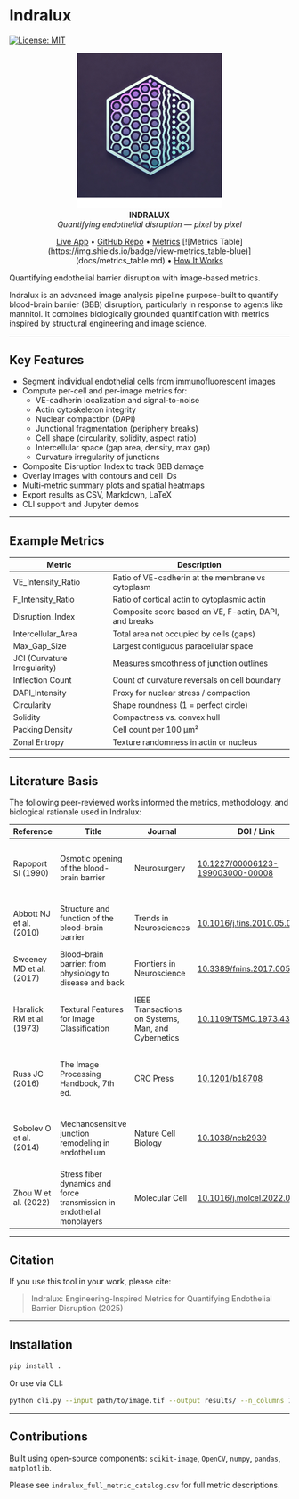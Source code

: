 
# Indralux
[![License: MIT](https://img.shields.io/badge/License-MIT-yellow.svg)](LICENSE)

<p align="center">
  <img src="assets/indralux_final_logo.png" width="260" alt="Indralux Logo"><br>
  <strong>INDRALUX</strong><br>
  <em>Quantifying endothelial disruption — pixel by pixel</em>
</p>

<p align="center">
  <a href="https://indralux.streamlit.app/">Live App</a> •
  <a href="https://github.com/yourusername/Indralux">GitHub Repo</a> •
  <a href="#metrics">Metrics</a> [![Metrics Table](https://img.shields.io/badge/view-metrics_table-blue)](docs/metrics_table.md)
•
  <a href="#how-it-works">How It Works</a>
</p>

Quantifying endothelial barrier disruption with image-based metrics.

Indralux is an advanced image analysis pipeline purpose-built to quantify blood-brain barrier (BBB) disruption, particularly in response to agents like mannitol. It combines biologically grounded quantification with metrics inspired by structural engineering and image science.

---

## Key Features

- Segment individual endothelial cells from immunofluorescent images
- Compute per-cell and per-image metrics for:
  - VE-cadherin localization and signal-to-noise
  - Actin cytoskeleton integrity
  - Nuclear compaction (DAPI)
  - Junctional fragmentation (periphery breaks)
  - Cell shape (circularity, solidity, aspect ratio)
  - Intercellular space (gap area, density, max gap)
  - Curvature irregularity of junctions
- Composite Disruption Index to track BBB damage
- Overlay images with contours and cell IDs
- Multi-metric summary plots and spatial heatmaps
- Export results as CSV, Markdown, LaTeX
- CLI support and Jupyter demos

---

## Example Metrics

| Metric | Description |
|--------|-------------|
| VE_Intensity_Ratio | Ratio of VE-cadherin at the membrane vs cytoplasm |
| F_Intensity_Ratio | Ratio of cortical actin to cytoplasmic actin |
| Disruption_Index | Composite score based on VE, F-actin, DAPI, and breaks |
| Intercellular_Area | Total area not occupied by cells (gaps) |
| Max_Gap_Size | Largest contiguous paracellular space |
| JCI (Curvature Irregularity) | Measures smoothness of junction outlines |
| Inflection Count | Count of curvature reversals on cell boundary |
| DAPI_Intensity | Proxy for nuclear stress / compaction |
| Circularity | Shape roundness (1 = perfect circle) |
| Solidity | Compactness vs. convex hull |
| Packing Density | Cell count per 100 µm² |
| Zonal Entropy | Texture randomness in actin or nucleus |

---

## Literature Basis

The following peer-reviewed works informed the metrics, methodology, and biological rationale used in Indralux:

| Reference | Title | Journal | DOI / Link | Relevance |
|-----------|-------|---------|------------|-----------|
| Rapoport SI (1990) | Osmotic opening of the blood-brain barrier | Neurosurgery | [10.1227/00006123-199003000-00008](https://doi.org/10.1227/00006123-199003000-00008) | Mannitol-induced BBB disruption; foundational background |
| Abbott NJ et al. (2010) | Structure and function of the blood–brain barrier | Trends in Neurosciences | [10.1016/j.tins.2010.05.003](https://doi.org/10.1016/j.tins.2010.05.003) | Overview of endothelial junctions and barrier integrity |
| Sweeney MD et al. (2017) | Blood–brain barrier: from physiology to disease and back | Frontiers in Neuroscience | [10.3389/fnins.2017.00521](https://doi.org/10.3389/fnins.2017.00521) | Mechanisms of barrier breakdown in pathology |
| Haralick RM et al. (1973) | Textural Features for Image Classification | IEEE Transactions on Systems, Man, and Cybernetics | [10.1109/TSMC.1973.4309314](https://doi.org/10.1109/TSMC.1973.4309314) | Basis for entropy, texture, and spatial randomness metrics |
| Russ JC (2016) | The Image Processing Handbook, 7th ed. | CRC Press | [10.1201/b18708](https://doi.org/10.1201/b18708) | Reference for signal-to-noise and image quality assessment |
| Sobolev O et al. (2014) | Mechanosensitive junction remodeling in endothelium | Nature Cell Biology | [10.1038/ncb2939](https://doi.org/10.1038/ncb2939) | Biological precedent for curvature-based metrics |
| Zhou W et al. (2022) | Stress fiber dynamics and force transmission in endothelial monolayers | Molecular Cell | [10.1016/j.molcel.2022.03.001](https://doi.org/10.1016/j.molcel.2022.03.001) | Actin pullback and inflection dynamics |
---

## Citation

If you use this tool in your work, please cite:

> Indralux: Engineering-Inspired Metrics for Quantifying Endothelial Barrier Disruption (2025)

---

## Installation

```bash
pip install .
```

Or use via CLI:
```bash
python cli.py --input path/to/image.tif --output results/ --n_columns 7 --column_labels Control 5 10 15 20 30 40
```

---

## Contributions

Built using open-source components: `scikit-image`, `OpenCV`, `numpy`, `pandas`, `matplotlib`.

Please see `indralux_full_metric_catalog.csv` for full metric descriptions.
